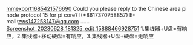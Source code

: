 [mmexport1685421576690](https://github.com/pi-node/instructions/assets/92517215/d32da6be-92e1-4745-a383-54947ba437d0)
Could you please reply to the Chinese area pi node protocol 15 for pi core? !(+8617370758857) E-mail:zws147258147@qq.com
……[Screenshot_20230628_181325_edit_15888466928751](https://github.com/pi-node/instructions/assets/92517215/1f7a63ed-1cc5-40da-81ca-be1c2257da97)
1.集线器+U盘=有响应，2.集线器+移动硬盘=有响应，3.集线器+U盘+硬盘=无响应